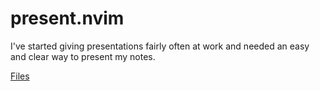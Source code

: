 # present.nvim

I've started giving presentations fairly often at work and needed an easy and clear way to present my notes.

[Files](https://github.com/pablos123/present.nvim)
